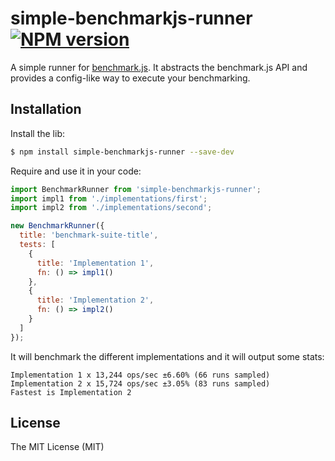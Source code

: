 simple-benchmarkjs-runner [![NPM version](https://badge.fury.io/js/simple-benchmarkjs-runner.svg)](http://badge.fury.io/js/simple-benchmarkjs-runner)
=============

A simple runner for [benchmark.js](https://benchmarkjs.com/). 
It abstracts the benchmark.js API and provides a config-like way to execute your benchmarking.

Installation
------------

Install the lib:

```sh
$ npm install simple-benchmarkjs-runner --save-dev
```

Require and use it in your code:

```javascript
import BenchmarkRunner from 'simple-benchmarkjs-runner';
import impl1 from './implementations/first';
import impl2 from './implementations/second';

new BenchmarkRunner({
  title: 'benchmark-suite-title',
  tests: [
    {
      title: 'Implementation 1',
      fn: () => impl1()
    },
    {
      title: 'Implementation 2',
      fn: () => impl2() 
    }
  ]
});
```

It will benchmark the different implementations and it will output some stats:
```
Implementation 1 x 13,244 ops/sec ±6.60% (66 runs sampled)
Implementation 2 x 15,724 ops/sec ±3.05% (83 runs sampled)
Fastest is Implementation 2
```

License
-------

The MIT License (MIT)
